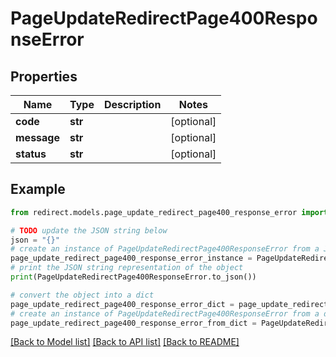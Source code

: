 # PageUpdateRedirectPage400ResponseError


## Properties

Name | Type | Description | Notes
------------ | ------------- | ------------- | -------------
**code** | **str** |  | [optional] 
**message** | **str** |  | [optional] 
**status** | **str** |  | [optional] 

## Example

```python
from redirect.models.page_update_redirect_page400_response_error import PageUpdateRedirectPage400ResponseError

# TODO update the JSON string below
json = "{}"
# create an instance of PageUpdateRedirectPage400ResponseError from a JSON string
page_update_redirect_page400_response_error_instance = PageUpdateRedirectPage400ResponseError.from_json(json)
# print the JSON string representation of the object
print(PageUpdateRedirectPage400ResponseError.to_json())

# convert the object into a dict
page_update_redirect_page400_response_error_dict = page_update_redirect_page400_response_error_instance.to_dict()
# create an instance of PageUpdateRedirectPage400ResponseError from a dict
page_update_redirect_page400_response_error_from_dict = PageUpdateRedirectPage400ResponseError.from_dict(page_update_redirect_page400_response_error_dict)
```
[[Back to Model list]](../README.md#documentation-for-models) [[Back to API list]](../README.md#documentation-for-api-endpoints) [[Back to README]](../README.md)


